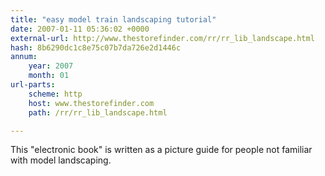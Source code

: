```yaml
---
title: "easy model train landscaping tutorial"
date: 2007-01-11 05:36:02 +0000
external-url: http://www.thestorefinder.com/rr/rr_lib_landscape.html
hash: 8b6290dc1c8e75c07b7da726e2d1446c
annum:
    year: 2007
    month: 01
url-parts:
    scheme: http
    host: www.thestorefinder.com
    path: /rr/rr_lib_landscape.html

---
```


This "electronic book" is written as a picture guide for people not familiar with model landscaping.

